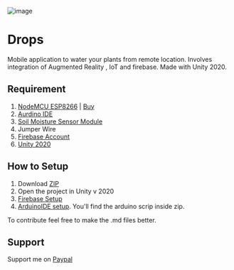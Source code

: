 ![image](https://user-images.githubusercontent.com/43271546/117417216-f6150200-aece-11eb-800a-0d580baab355.png)

# Drops
Mobile application to water your plants from remote location. Involves integration of Augmented Reality , IoT and firebase. Made with Unity 2020. 

## Requirement
1. [NodeMCU ESP8266](https://en.wikipedia.org/wiki/NodeMCU) | [Buy](https://www.amazon.in/Lolin-NodeMCU-ESP8266-CP2102-Wireless/dp/B010O1G1ES)
2. [Aurdino IDE](https://www.arduino.cc/en/software)
3. [Soil Moisture Sensor Module](https://www.amazon.in/Robocraze-Moisture-Sensor-Module-Arduino/dp/B07FM41J4F/ref=sr_1_5?dchild=1&keywords=Moisture+Sensor&qid=1614567453&sr=8-5)
4. Jumper Wire
5. [Firebase Account](https://console.firebase.google.com/)
6. [Unity 2020](https://store.unity.com/download)

## How to Setup
1. Download [ZIP](https://github.com/Praddy2009/Drops/blob/main/ProjectFile.zip)
2. Open the project in Unity v 2020
3. [Firebase Setup](https://github.com/Praddy2009/Drops/blob/main/Unity_Firebase.md)
4. [ArduinoIDE setup](https://github.com/Praddy2009/Drops/blob/main/NodeMCU_Firebase.md). You'll find the arduino scrip inside zip.

To contribute feel free to make the .md files better.

## Support
  Support me on [Paypal](https://www.paypal.me/n00bx101)
